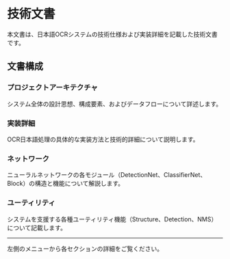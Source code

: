 # 技術文書

本文書は、日本語OCRシステムの技術仕様および実装詳細を記載した技術文書です。

## 文書構成

### プロジェクトアーキテクチャ
システム全体の設計思想、構成要素、およびデータフローについて詳述します。

### 実装詳細
OCR日本語処理の具体的な実装方法と技術的詳細について説明します。

### ネットワーク
ニューラルネットワークの各モジュール（DetectionNet、ClassifierNet、Block）の構造と機能について解説します。

### ユーティリティ
システムを支援する各種ユーティリティ機能（Structure、Detection、NMS）について記載します。

---

左側のメニューから各セクションの詳細をご覧ください。 